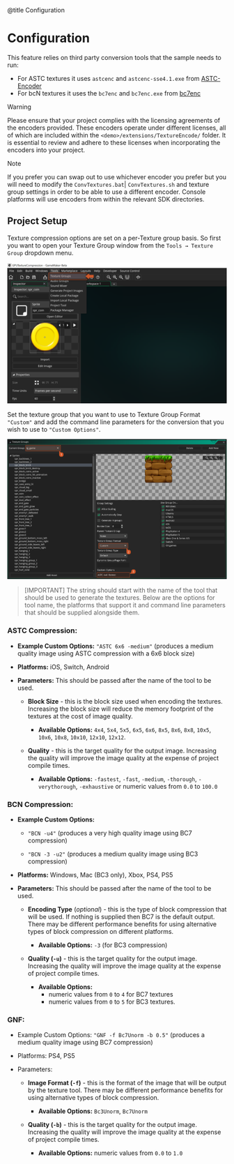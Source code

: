 @title Configuration

# Configuration

This feature relies on third party conversion tools that the sample needs to run:

* For ASTC textures it uses `astcenc` and `astcenc-sse4.1.exe` from [ASTC-Encoder](https://github.com/ARM-software/astc-encoder) 
* For bcN textures it uses the `bc7enc` and `bc7enc.exe` from [bc7enc](https://github.com/richgel999/bc7enc)

> [!WARNING]
> Please ensure that your project complies with the licensing agreements of the encoders provided. These encoders operate under different licenses, all of which are included within the `<demo>/extensions/TextureEncode/` folder. It is essential to review and adhere to these licenses when incorporating the encoders into your project.

> [!NOTE]
> If you prefer you can swap out to use whichever encoder you prefer but you will need to modify the `ConvTextures.bat`| `ConvTextures.sh` and texture group settings in order to be able to use a different encoder. Console platforms will use encoders from within the relevant SDK directories.


## Project Setup

Texture compression options are set on a per-Texture group basis. So first you want to open your Texture Group window from the `Tools → Texture Group` dropdown menu. 

![](assets/gpu_compression_ide_texture_groups.png)

Set the texture group that you want to use to Texture Group Format `"Custom"` and add the command line parameters for the conversion that you wish to use to `"Custom Options"`. 

![](assets/gpu_compression_ide_setup.png)

> [IMPORTANT] The string should start with the name of the tool that should be used to generate the textures. Below are the options for tool name, the platforms that support it and command line parameters that should be supplied alongside them.

### ASTC Compression:

* **Example Custom Options:** `"ASTC 6x6 -medium"` (produces a medium quality image using ASTC compression with a 6x6 block size)

* **Platforms:** iOS, Switch, Android

* **Parameters:** This should be passed after the name of the tool to be used.

    * **Block Size** - this is the block size used when encoding the textures. Increasing the block size will reduce the memory footprint of the textures at the cost of image quality. 

        * **Available Options:** `4x4`, `5x4`, `5x5`, `6x5`, `6x6`, `8x5`, `8x6`, `8x8`, `10x5`, `10x6`, `10x8`, `10x10`, `12x10`, `12x12`.
    
    * **Quality** - this is the target quality for the output image. Increasing the quality will improve the image quality at the expense of project compile times.

        * **Available Options:** `-fastest`, `-fast`, `-medium`, `-thorough`, `-verythorough`, `-exhaustive` or numeric values from `0.0` to `100.0`

### BCN Compression:

* **Example Custom Options:**

    * `"BCN -u4"` (produces a very high quality image using BC7 compression)

    * `"BCN -3 -u2"` (produces a medium quality image using BC3 compression)

* **Platforms:** Windows, Mac (BC3 only), Xbox, PS4, PS5

* **Parameters:** This should be passed after the name of the tool to be used.

    * **Encoding Type** (*optional*) - this is the type of block compression that will be used. If nothing is supplied then BC7 is the default output. There may be different performance benefits for using alternative types of block compression on different platforms. 
    
        * **Available Options:** `-3` (for BC3 compression)

    * **Quality (`-u`)** - this is the target quality for the output image. Increasing the quality will improve the image quality at the expense of project compile times. 

        * **Available Options:** 
            - numeric values from `0` to `4` for BC7 textures 
            - numeric values from `0` to `5` for BC3 textures.

### GNF:

* Example Custom Options: `"GNF -f Bc7Unorm -b 0.5"` (produces a medium quality image using BC7 compression)

* Platforms: PS4, PS5

* Parameters:

    * **Image Format (`-f`)** - this is the format of the image that will be output by the texture tool. There may be different performance benefits for using alternative types of block compression.
    
        * **Available Options:** `Bc3Unorm`, `Bc7Unorm`

    * **Quality (`-b`)** - this is the target quality for the output image. Increasing the quality will improve the image quality at the expense of project compile times. 
    
        * **Available Options:** numeric values from `0.0` to `1.0`